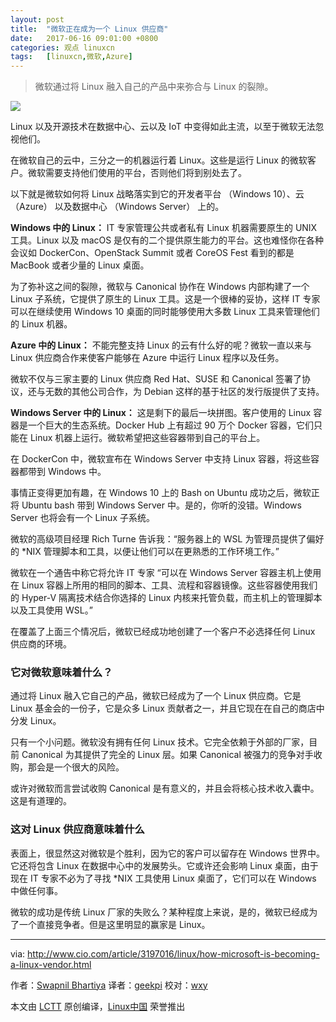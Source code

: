 ```yaml
---
layout: post
title:	"微软正在成为一个 Linux 供应商"
date:	2017-06-16 09:01:00 +0800 
categories:	观点 linuxcn 
tags:	[linuxcn,微软,Azure]
---
```




> 
> 微软通过将 Linux 融入自己的产品中来弥合与 Linux 的裂隙。
> 
> 
> 


![](/Asserts/Images//attachment/album/201706/16/020219gcts2dzb22wvk816.jpg)


Linux 以及开源技术在数据中心、云以及 IoT 中变得如此主流，以至于微软无法忽视他们。


在微软自己的云中，三分之一的机器运行着 Linux。这些是运行 Linux 的微软客户。微软需要支持他们使用的平台，否则他们将到别处去了。


以下就是微软如何将 Linux 战略落实到它的开发者平台 （Windows 10）、云 （Azure） 以及数据中心 （Windows Server） 上的。


**Windows 中的 Linux：** IT 专家管理公共或者私有 Linux 机器需要原生的 UNIX 工具。Linux 以及 macOS 是仅有的二个提供原生能力的平台。这也难怪你在各种会议如 DockerCon、OpenStack Summit 或者 CoreOS Fest 看到的都是 MacBook 或者少量的 Linux 桌面。


为了弥补这之间的裂隙，微软与 Canonical 协作在 Windows 内部构建了一个 Linux 子系统，它提供了原生的 Linux 工具。这是一个很棒的妥协，这样 IT 专家可以在继续使用 Windows 10 桌面的同时能够使用大多数 Linux 工具来管理他们的 Linux 机器。


**Azure 中的 Linux：** 不能完整支持 Linux 的云有什么好的呢？微软一直以来与 Linux 供应商合作来使客户能够在 Azure 中运行 Linux 程序以及任务。


微软不仅与三家主要的 Linux 供应商 Red Hat、SUSE 和 Canonical 签署了协议，还与无数的其他公司合作，为 Debian 这样的基于社区的发行版提供了支持。


**Windows Server 中的 Linux：** 这是剩下的最后一块拼图。客户使用的 Linux 容器是一个巨大的生态系统。Docker Hub 上有超过 90 万个 Docker 容器，它们只能在 Linux 机器上运行。微软希望把这些容器带到自己的平台上。


在 DockerCon 中，微软宣布在 Windows Server 中支持 Linux 容器，将这些容器都带到 Windows 中。


事情正变得更加有趣，在 Windows 10 上的 Bash on Ubuntu 成功之后，微软正将 Ubuntu bash 带到 Windows Server 中。是的，你听的没错。Windows Server 也将会有一个 Linux 子系统。


微软的高级项目经理 Rich Turne 告诉我：“服务器上的 WSL 为管理员提供了偏好的 \*NIX 管理脚本和工具，以便让他们可以在更熟悉的工作环境工作。”


微软在一个通告中称它将允许 IT 专家 “可以在 Windows Server 容器主机上使用在 Linux 容器上所用的相同的脚本、工具、流程和容器镜像。这些容器使用我们的 Hyper-V 隔离技术结合你选择的 Linux 内核来托管负载，而主机上的管理脚本以及工具使用 WSL。”


在覆盖了上面三个情况后，微软已经成功地创建了一个客户不必选择任何 Linux 供应商的环境。


### 它对微软意味着什么？


通过将 Linux 融入它自己的产品，微软已经成为了一个 Linux 供应商。它是 Linux 基金会的一份子，它是众多 Linux 贡献者之一，并且它现在在自己的商店中分发 Linux。


只有一个小问题。微软没有拥有任何 Linux 技术。它完全依赖于外部的厂家，目前 Canonical 为其提供了完全的 Linux 层。如果 Canonical 被强力的竞争对手收购，那会是一个很大的风险。


或许对微软而言尝试收购 Canonical 是有意义的，并且会将核心技术收入囊中。这是有道理的。


### 这对 Linux 供应商意味着什么


表面上，很显然这对微软是个胜利，因为它的客户可以留存在 Windows 世界中。它还将包含 Linux 在数据中心中的发展势头。它或许还会影响 Linux 桌面，由于现在 IT 专家不必为了寻找 \*NIX 工具使用 Linux 桌面了，它们可以在 Windows 中做任何事。


微软的成功是传统 Linux 厂家的失败么？某种程度上来说，是的，微软已经成为了一个直接竞争者。但是这里明显的赢家是 Linux。




---


via: <http://www.cio.com/article/3197016/linux/how-microsoft-is-becoming-a-linux-vendor.html>


作者：[Swapnil Bhartiya](http://www.cio.com/author/Swapnil-Bhartiya/) 译者：[geekpi](https://github.com/geekpi) 校对：[wxy](https://github.com/wxy)


本文由 [LCTT](https://github.com/LCTT/TranslateProject) 原创编译，[Linux中国](https://linux.cn/) 荣誉推出
